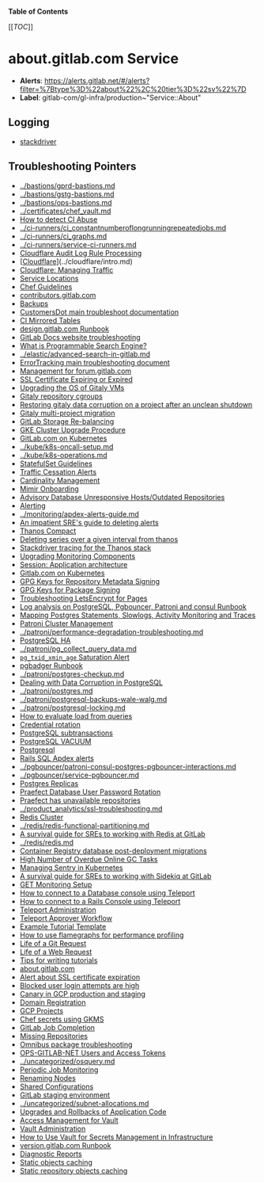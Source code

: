 <!-- MARKER: do not edit this section directly. Edit services/service-catalog.yml then run scripts/generate-docs -->

**Table of Contents**

[[_TOC_]]

# about.gitlab.com Service

* **Alerts**: <https://alerts.gitlab.net/#/alerts?filter=%7Btype%3D%22about%22%2C%20tier%3D%22sv%22%7D>
* **Label**: gitlab-com/gl-infra/production~"Service::About"

## Logging

* [stackdriver](https://console.cloud.google.com/logs)

## Troubleshooting Pointers

* [../bastions/gprd-bastions.md](../bastions/gprd-bastions.md)
* [../bastions/gstg-bastions.md](../bastions/gstg-bastions.md)
* [../bastions/ops-bastions.md](../bastions/ops-bastions.md)
* [../certificates/chef_vault.md](../certificates/chef_vault.md)
* [How to detect CI Abuse](../ci-runners/ci-abuse-handling.md)
* [../ci-runners/ci_constantnumberoflongrunningrepeatedjobs.md](../ci-runners/ci_constantnumberoflongrunningrepeatedjobs.md)
* [../ci-runners/ci_graphs.md](../ci-runners/ci_graphs.md)
* [../ci-runners/service-ci-runners.md](../ci-runners/service-ci-runners.md)
* [Cloudflare Audit Log Rule Processing](../cloudflare/cloudflare-audit-log-rule-processing.md)
* [[Cloudflare](https://cloudflare.com)](../cloudflare/intro.md)
* [Cloudflare: Managing Traffic](../cloudflare/managing-traffic.md)
* [Service Locations](../cloudflare/services-locations.md)
* [Chef Guidelines](../config_management/chef-guidelines.md)
* [contributors.gitlab.com](../contributors/contributors-dashboard.md)
* [Backups](../customersdot/backups.md)
* [CustomersDot main troubleshoot documentation](../customersdot/overview.md)
* [CI Mirrored Tables](../decomposition/ci-mirrored-tables.md)
* [design.gitlab.com Runbook](../design/design-gitlab-com.md)
* [GitLab Docs website troubleshooting](../docs.gitlab.com/docsWebsite.md)
* [What is Programmable Search Engine?](../docs.gitlab.com/programmableSearch.md)
* [../elastic/advanced-search-in-gitlab.md](../elastic/advanced-search-in-gitlab.md)
* [ErrorTracking main troubleshooting document](../errortracking/overview.md)
* [Management for forum.gitlab.com](../forum/discourse-forum.md)
* [SSL Certificate Expiring or Expired](../frontend/ssl_cert.md)
* [Upgrading the OS of Gitaly VMs](../gitaly/gitaly-os-upgrade.md)
* [Gitaly repository cgroups](../gitaly/gitaly-repos-cgroup.md)
* [Restoring gitaly data corruption on a project after an unclean shutdown](../gitaly/gitaly-repository-corruption.md)
* [Gitaly multi-project migration](../gitaly/multi-project-migration.md)
* [GitLab Storage Re-balancing](../gitaly/storage-rebalancing.md)
* [GKE Cluster Upgrade Procedure](../kube/k8s-cluster-upgrade.md)
* [GitLab.com on Kubernetes](../kube/k8s-new-cluster.md)
* [../kube/k8s-oncall-setup.md](../kube/k8s-oncall-setup.md)
* [../kube/k8s-operations.md](../kube/k8s-operations.md)
* [StatefulSet Guidelines](../kube/sts-guidelines.md)
* [Traffic Cessation Alerts](../metrics-catalog/traffic-cessation-alerts.md)
* [Cardinality Management](../mimir/cardinality-management.md)
* [Mimir Onboarding](../mimir/getting-started.md)
* [Advisory Database Unresponsive Hosts/Outdated Repositories](../monitoring/advisory_db-unresponsive-hosts.md)
* [Alerting](../monitoring/alerts_manual.md)
* [../monitoring/apdex-alerts-guide.md](../monitoring/apdex-alerts-guide.md)
* [An impatient SRE's guide to deleting alerts](../monitoring/deleting-alerts.md)
* [Thanos Compact](../monitoring/thanos-compact.md)
* [Deleting series over a given interval from thanos](../monitoring/thanos-delete-series-interval.md)
* [Stackdriver tracing for the Thanos stack](../monitoring/thanos-tracing.md)
* [Upgrading Monitoring Components](../monitoring/upgrades.md)
* [Session: Application architecture](../onboarding/architecture.md)
* [Gitlab.com on Kubernetes](../onboarding/gitlab.com_on_k8s.md)
* [GPG Keys for Repository Metadata Signing](../packagecloud/manage-repository-metadata-signing-keys.md)
* [GPG Keys for Package Signing](../packaging/manage-package-signing-keys.md)
* [Troubleshooting LetsEncrypt for Pages](../pages/pages-letsencrypt.md)
* [Log analysis on PostgreSQL, Pgbouncer, Patroni and consul Runbook](../patroni/log_analysis.md)
* [Mapping Postgres Statements, Slowlogs, Activity Monitoring and Traces](../patroni/mapping_statements.md)
* [Patroni Cluster Management](../patroni/patroni-management.md)
* [../patroni/performance-degradation-troubleshooting.md](../patroni/performance-degradation-troubleshooting.md)
* [PostgreSQL HA](../patroni/pg-ha.md)
* [../patroni/pg_collect_query_data.md](../patroni/pg_collect_query_data.md)
* [`pg_txid_xmin_age` Saturation Alert](../patroni/pg_xid_xmin_age_alert.md)
* [pgbadger Runbook](../patroni/pgbadger_report.md)
* [../patroni/postgres-checkup.md](../patroni/postgres-checkup.md)
* [Dealing with Data Corruption in PostgreSQL](../patroni/postgres-data-corruption.md)
* [../patroni/postgres.md](../patroni/postgres.md)
* [../patroni/postgresql-backups-wale-walg.md](../patroni/postgresql-backups-wale-walg.md)
* [../patroni/postgresql-locking.md](../patroni/postgresql-locking.md)
* [How to evaluate load from queries](../patroni/postgresql-query-load-evaluation.md)
* [Credential rotation](../patroni/postgresql-role-credential-rotation.md)
* [PostgreSQL subtransactions](../patroni/postgresql-subtransactions.md)
* [PostgreSQL VACUUM](../patroni/postgresql-vacuum.md)
* [Postgresql](../patroni/postgresql.md)
* [Rails SQL Apdex alerts](../patroni/rails-sql-apdex-slow.md)
* [../pgbouncer/patroni-consul-postgres-pgbouncer-interactions.md](../pgbouncer/patroni-consul-postgres-pgbouncer-interactions.md)
* [../pgbouncer/service-pgbouncer.md](../pgbouncer/service-pgbouncer.md)
* [Postgres Replicas](../postgres-dr-delayed/postgres-dr-replicas.md)
* [Praefect Database User Password Rotation](../praefect/praefect-password-rotation.md)
* [Praefect has unavailable repositories](../praefect/praefect-unavailable-repo.md)
* [../product_analytics/ssl-troubleshooting.md](../product_analytics/ssl-troubleshooting.md)
* [Redis Cluster](../redis/redis-cluster.md)
* [../redis/redis-functional-partitioning.md](../redis/redis-functional-partitioning.md)
* [A survival guide for SREs to working with Redis at GitLab](../redis/redis-survival-guide-for-sres.md)
* [../redis/redis.md](../redis/redis.md)
* [Container Registry database post-deployment migrations](../registry/db-post-deployment-migrations.md)
* [High Number of Overdue Online GC Tasks](../registry/online-gc-high-overdue-tasks.md)
* [Managing Sentry in Kubernetes](../sentry/sentry.md)
* [A survival guide for SREs to working with Sidekiq at GitLab](../sidekiq/sidekiq-survival-guide-for-sres.md)
* [GET Monitoring Setup](../staging-ref/get-monitoring-setup.md)
* [How to connect to a Database console using Teleport](../teleport/Connect_to_Database_Console_via_Teleport.md)
* [How to connect to a Rails Console using Teleport](../teleport/Connect_to_Rails_Console_via_Teleport.md)
* [Teleport Administration](../teleport/teleport_admin.md)
* [Teleport Approver Workflow](../teleport/teleport_approval_workflow.md)
* [Example Tutorial Template](../tutorials/example_tutorial_template.md)
* [How to use flamegraphs for performance profiling](../tutorials/how_to_use_flamegraphs_for_perf_profiling.md)
* [Life of a Git Request](../tutorials/overview_life_of_a_git_request.md)
* [Life of a Web Request](../tutorials/overview_life_of_a_web_request.md)
* [Tips for writing tutorials](../tutorials/tips_for_tutorial_writing.md)
* [about.gitlab.com](../uncategorized/about-gitlab-com.md)
* [Alert about SSL certificate expiration](../uncategorized/alert-for-ssl-certificate-expiration.md)
* [Blocked user login attempts are high](../uncategorized/blocked-user-logins.md)
* [Canary in GCP production and staging](../uncategorized/canary.md)
* [Domain Registration](../uncategorized/domain-registration.md)
* [GCP Projects](../uncategorized/gcp-project.md)
* [Chef secrets using GKMS](../uncategorized/gkms-chef-secrets.md)
* [GitLab Job Completion](../uncategorized/job_completion.md)
* [Missing Repositories](../uncategorized/missing_repos.md)
* [Omnibus package troubleshooting](../uncategorized/omnibus-package-updates.md)
* [OPS-GITLAB-NET Users and Access Tokens](../uncategorized/ops-gitlab-net-pat.md)
* [../uncategorized/osquery.md](../uncategorized/osquery.md)
* [Periodic Job Monitoring](../uncategorized/periodic_job_monitoring.md)
* [Renaming Nodes](../uncategorized/rename-nodes.md)
* [Shared Configurations](../uncategorized/shared-configurations.md)
* [GitLab staging environment](../uncategorized/staging-environment.md)
* [../uncategorized/subnet-allocations.md](../uncategorized/subnet-allocations.md)
* [Upgrades and Rollbacks of Application Code](../uncategorized/upgrade-and-rollback.md)
* [Access Management for Vault](../vault/access.md)
* [Vault Administration](../vault/administration.md)
* [How to Use Vault for Secrets Management in Infrastructure](../vault/usage.md)
* [version.gitlab.com Runbook](../version/version-gitlab-com.md)
* [Diagnostic Reports](../web/diagnostic-reports.md)
* [Static objects caching](../web/static-objects-caching.md)
* [Static repository objects caching](../web/static-repository-objects-caching.md)
<!-- END_MARKER -->

<!-- ## Summary -->

<!-- ## Architecture -->

<!-- ## Performance -->

<!-- ## Scalability -->

<!-- ## Availability -->

<!-- ## Durability -->

<!-- ## Security/Compliance -->

<!-- ## Monitoring/Alerting -->

<!-- ## Links to further Documentation -->
